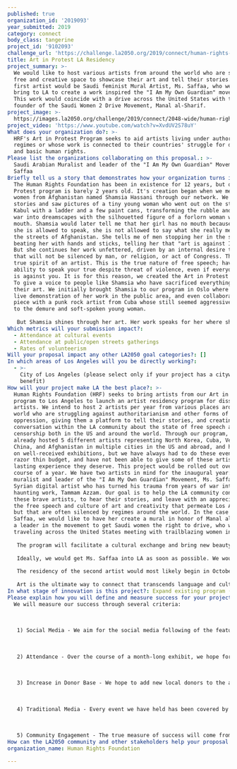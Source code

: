 ```yaml
---
published: true
organization_id: '2019093'
year_submitted: 2019
category: connect
body_class: tangerine
project_id: '9102093'
challenge_url: 'https://challenge.la2050.org/2019/connect/human-rights-foundation/'
title: Art in Protest LA Residency
project_summary: >-
  We would like to host various artists from around the world who are seeking a
  free and creative space to showcase their art and tell their stories. Our
  first artist would be Saudi feminist Mural Artist, Ms. Saffaa, who we hope to
  bring to LA to create a work inspired the "I Am My Own Guardian" movement.
  This work would coincide with a drive across the United States with the
  founder of the Saudi Women 2 Drive Movement, Manal al-Sharif.
project_image: >-
  https://images.la2050.org/challenge/2019/connect/2048-wide/human-rights-foundation.jpg
project_video: 'https://www.youtube.com/watch?v=XvdUV2S78uY'
What does your organization do?: >-
  HRF's Art in Protest Program seeks to aid artists living under authoritarian
  regimes or whose work is connected to their countries' struggle for democracy
  and basic human rights.
Please list the organizations collaborating on this proposal.: >-
  Saudi Arabian Muralist and leader of the "I Am My Own Guardian" Movement, Ms.
  Saffaa
Briefly tell us a story that demonstrates how your organization turns inspiration into impact.: >-
  The Human Rights Foundation has been in existence for 12 years, but our Art in
  Protest program is barely 2 years old. It's creation began when we met a young
  women from Afghanistan named Shamsia Hassani through our network. We heard
  stories and saw pictures of a tiny young woman who went out on the streets of
  Kabul with a ladder and a few paint cans, transforming the rubble and decay of
  war into dreamscapes with the silhouetted figure of a forlorn woman with no
  mouth. Shamsia would later tell me that her girl has no mouth because even if
  she is allowed to speak, she is not allowed to say what she really means on
  the streets of Afghanistan. She tells me of men stopping her in the street and
  beating her with hands and sticks, telling her that "art is against Islam."
  But she continues her work unfettered, driven by an internal desire to create
  that will not be silenced by man, or religion, or act of Congress. This is the
  true spirit of an artist. This is the true nature of free speech; having the
  ability to speak your true despite threat of violence, even if everyone else
  is against you. It is for this reason, we created the Art in Protest program.
  To give a voice to people like Shamsia who have sacrificed everything for
  their art. We initially brought Shamsia to our program in Oslo where she did a
  live demonstration of her work in the public area, and even collaborated on a
  piece with a punk rock artist from Cuba whose still seemed aggressive compared
  to the demure and soft-spoken young woman.
   
   But Shamsia shines through her art. Her work speaks for her where she cannot find the words and gives a voice to thousands of other voiceless women in Afghanistan who long for an equal footing in the world. Since that event in Oslo, we have set up multiple exhibitions for her, and one exhibition in particular drew the attention of curators at the Hammer Museum. This let to a 6 week residency with their museum and excellent exposure for her work. We hope to continue this work and to give a platform to the multitude of artists we can access through our activist network. We are simply seeking the funding to do so in a more official manner.
Which metrics will your submission impact?:
  - Attendance at cultural events
  - Attendance at public/open streets gatherings
  - Rates of volunteerism
Will your proposal impact any other LA2050 goal categories?: []
In which areas of Los Angeles will you be directly working?:
  - >-
    City of Los Angeles (please select only if your project has a citywide
    benefit)
How will your project make LA the best place?: >-
  Human Rights Foundation (HRF) seeks to bring artists from our Art in Protest
  program to Los Angeles to launch an artist residency program for dissident
  artists. We intend to host 2 artists per year from various places around the
  world who are struggling against authoritarianism and other forms of
  oppression, giving them a platform to tell their stories, and creating a
  conversation within the LA community about the state of free speech and
  censorship both in the US and around the world. Through our program, we have
  already hosted 5 different artists representing North Korea, Cuba, Venezuela,
  China, and Afghanistan in multiple cities in the US and abroad, and have put
  on well-received exhibitions, but we have always had to do these events on a
  razor thin budget, and have not been able to give some of these artists the
  lasting experience they deserve. This project would be rolled out over the
  course of a year. We have two artists in mind for the inaugural year: Saudi
  muralist and leader of the "I Am My Own Guardian" Movement, Ms. Saffaa, and
  Syrian digital artist who has turned his trauma from years of war into intense
  haunting work, Tammam Azzam. Our goal is to help the LA community connect to
  these brave artists, to hear their stories, and leave with an appreciation for
  the free speech and culture of art and creativity that permeate Los Angeles,
  but that are often silenced by regimes around the world. In the case of Ms.
  Saffaa, we would like to have her create a mural in honor of Manal al-Sharif,
  a leader in the movement to get Saudi women the right to drive, who will be
  traveling across the United States meeting with trailblazing women in April.
   
   The program will facilitate a cultural exchange and bring new beauty and voices to a city that welcomes and supports this activity.
   
   Ideally, we would get Ms. Saffaa into LA as soon as possible. We would need to have her set up for about 6 weeks working on her project and then have a large unveiling and program to celebrate her work. LA has such a vibrant history of graffiti and murals, that the exchange of techniques and ideas in this collaboration could be amazing.
   
   The residency of the second artist would most likely begin in October 2019 with an exhibition in November 2019.
   
   Art is the ultimate way to connect that transcends language and culture. Bringing these artists to Los Angeles, will impact people emotionally at first, and then reach them on an intellectual level we they hear their stories and learn about the hardships they faced to express themselves in a free way, something that many take for granted in this country. Sponsoring this program would allow some of the bravest and most talented artists in the world to have the stage and support to showcase their work to an audience that can really help effect change. LA is the best place in the world to do this.
In what stage of innovation is this project?: Expand existing program (expanding and continuing ongoing successful projects)
Please explain how you will define and measure success for your project.: |-
  We will measure our success through several criteria:
   
   
   
   1) Social Media - We aim for the social media following of the featured artist to gain considerably from collaboration with other artists exposure to new audiences.
   
   
   
   2) Attendance - Over the course of a month-long exhibit, we hope for 3,000 attendees to the exhibit for each show, so around 6,000 unique engagements per year. If this is showcased in a public space, however this could increase significantly.
   
   
   
   3) Increase in Donor Base - We hope to add new local donors to the area who will help us continue the program in perpetuity and hopefully arrange to bring 3 maybe 4 artists to the area per year. As it is now, 2 is about all we can handle.
   
   
   
   4) Traditional Media - Every event we have held has been covered by some form of media from KCRW to local news to the LA times, and we hope to continue this engagement with a minimum of 10 articles or news segments per artist per year, around 20 unique press engagements per year.
   
   
   
   5) Community Engagement - The true measure of success will come from the artist. If they leave the program feeling like they were able to connect with the LA community through their work and leave inspired to continue their journey and expand their impact, then that will be the ultimate success. We are ultimately doing this to promote them.
How can the LA2050 community and other stakeholders help your proposal succeed?: []
organization_name: Human Rights Foundation

---
```

